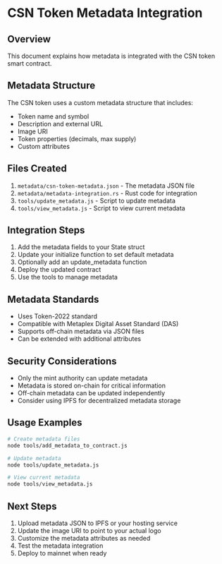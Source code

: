 # CSN Token Metadata Integration

## Overview
This document explains how metadata is integrated with the CSN token smart contract.

## Metadata Structure
The CSN token uses a custom metadata structure that includes:
- Token name and symbol
- Description and external URL
- Image URI
- Token properties (decimals, max supply)
- Custom attributes

## Files Created
1. `metadata/csn-token-metadata.json` - The metadata JSON file
2. `metadata/metadata-integration.rs` - Rust code for integration
3. `tools/update_metadata.js` - Script to update metadata
4. `tools/view_metadata.js` - Script to view current metadata

## Integration Steps
1. Add the metadata fields to your State struct
2. Update your initialize function to set default metadata
3. Optionally add an update_metadata function
4. Deploy the updated contract
5. Use the tools to manage metadata

## Metadata Standards
- Uses Token-2022 standard
- Compatible with Metaplex Digital Asset Standard (DAS)
- Supports off-chain metadata via JSON files
- Can be extended with additional attributes

## Security Considerations
- Only the mint authority can update metadata
- Metadata is stored on-chain for critical information
- Off-chain metadata can be updated independently
- Consider using IPFS for decentralized metadata storage

## Usage Examples
```bash
# Create metadata files
node tools/add_metadata_to_contract.js

# Update metadata
node tools/update_metadata.js

# View current metadata
node tools/view_metadata.js
```

## Next Steps
1. Upload metadata JSON to IPFS or your hosting service
2. Update the image URI to point to your actual logo
3. Customize the metadata attributes as needed
4. Test the metadata integration
5. Deploy to mainnet when ready

